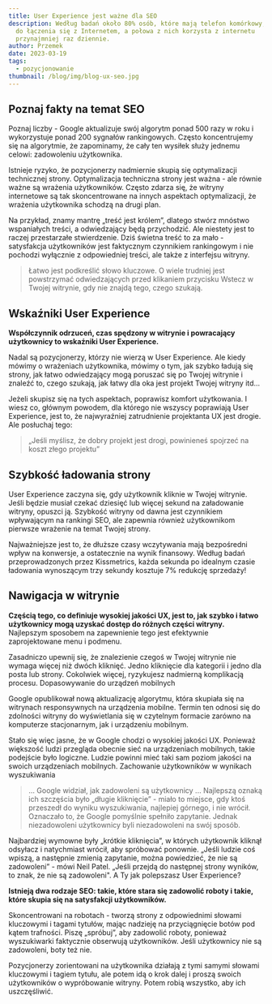 ```yaml
---
title: User Experience jest ważne dla SEO
description: Według badań około 80% osób, które mają telefon komórkowy, używa go
  do łączenia się z Internetem, a połowa z nich korzysta z internetu
  przynajmniej raz dziennie.
author: Przemek
date: 2023-03-19
tags:
  - pozycjonowanie
thumbnail: /blog/img/blog-ux-seo.jpg
---
```

## Poznaj fakty na temat SEO

Poznaj liczby - Google aktualizuje swój algorytm ponad 500 razy w roku i wykorzystuje ponad 200 sygnałów rankingowych. Często koncentrujemy się na algorytmie, że zapominamy, że cały ten wysiłek służy jednemu celowi: zadowoleniu użytkownika.

Istnieje ryzyko, że pozycjonerzy nadmiernie skupią się optymalizacji technicznej strony. Optymalizacja techniczna strony jest ważna - ale równie ważne są wrażenia użytkowników. Często zdarza się, że witryny internetowe są tak skoncentrowane na innych aspektach optymalizacji, że wrażenia użytkownika schodzą na drugi plan.

Na przykład, znamy mantrę „treść jest królem”, dlatego stwórz mnóstwo wspaniałych treści, a odwiedzający będą przychodzić. Ale niestety jest to raczej przestarzałe stwierdzenie. Dziś świetna treść to za mało - satysfakcja użytkowników jest faktycznym czynnikiem rankingowym i nie pochodzi wyłącznie z odpowiedniej treści, ale także z interfejsu witryny.

> Łatwo jest podkreślić słowo kluczowe. O wiele trudniej jest powstrzymać odwiedzających przed klikaniem przycisku Wstecz w Twojej witrynie, gdy nie znajdą tego, czego szukają.

## Wskaźniki User Experience

**Współczynnik odrzuceń, czas spędzony w witrynie i powracający użytkownicy to wskaźniki User Experience.**

Nadal są pozycjonerzy, którzy nie wierzą w User Experience. Ale kiedy mówimy o wrażeniach użytkownika, mówimy o tym, jak szybko ładują się strony, jak łatwo odwiedzający mogą poruszać się po Twojej witrynie i znaleźć to, czego szukają, jak łatwy dla oka jest projekt Twojej witryny itd...

Jeżeli skupisz się na tych aspektach, poprawisz komfort użytkowania. I wiesz co, głównym powodem, dla którego nie wszyscy poprawiają User Experience, jest to, że najwyraźniej zatrudnienie projektanta UX jest drogie. Ale posłuchaj tego:

>   „Jeśli myślisz, że dobry projekt jest drogi, powinieneś spojrzeć na koszt złego projektu”

## Szybkość ładowania strony

User Experience zaczyna się, gdy użytkownik kliknie w Twojej witrynie. Jeśli będzie musiał czekać dziesięć lub więcej sekund na załadowanie witryny, opuszci ją. Szybkość witryny od dawna jest czynnikiem wpływającym na rankingi SEO, ale zapewnia również użytkownikom pierwsze wrażenie na temat Twojej strony.

Najważniejsze jest to, że dłuższe czasy wczytywania mają bezpośredni wpływ na konwersje, a ostatecznie na wynik finansowy. Według badań przeprowadzonych przez Kissmetrics, każda sekunda po idealnym czasie ładowania wynoszącym trzy sekundy kosztuje 7% redukcję sprzedaży!

## Nawigacja w witrynie

**Częścią tego, co definiuje wysokiej jakości UX, jest to, jak szybko i łatwo użytkownicy mogą uzyskać dostęp do różnych części witryny.** Najlepszym sposobem na zapewnienie tego jest efektywnie zaprojektowane menu i podmenu.

Zasadniczo upewnij się, że znalezienie czegoś w Twojej witrynie nie wymaga więcej niż dwóch kliknięć. Jedno kliknięcie dla kategorii i jedno dla posta lub strony. Cokolwiek więcej, ryzykujesz nadmierną komplikacją procesu.
Dopasowywanie do urządzeń mobilnych

Google opublikował nową aktualizację algorytmu, która skupiała się na witrynach responsywnych na urządzenia mobilne. Termin ten odnosi się do zdolności witryny do wyświetlania się w czytelnym formacie zarówno na komputerze stacjonarnym, jak i urządzeniu mobilnym.

Stało się więc jasne, że w Google chodzi o wysokiej jakości UX. Ponieważ większość ludzi przegląda obecnie sieć na urządzeniach mobilnych, takie podejście było logiczne. Ludzie powinni mieć taki sam poziom jakości na swoich urządzeniach mobilnych.
Zachowanie użytkowników w wynikach wyszukiwania

> ... Google widział, jak zadowoleni są użytkownicy ... Najlepszą oznaką ich szczęścia było „długie kliknięcie” - miało to miejsce, gdy ktoś przeszedł do wyniku wyszukiwania, najlepiej górnego, i nie wrócił. Oznaczało to, że Google pomyślnie spełniło zapytanie. Jednak niezadowoleni użytkownicy byli niezadowoleni na swój sposób.

Najbardziej wymowne były „krótkie kliknięcia”, w których użytkownik kliknął odsyłacz i natychmiast wrócił, aby spróbować ponownie. „Jeśli ludzie coś wpiszą, a następnie zmienią zapytanie, można powiedzieć, że nie są zadowoleni” - mówi Neil Patel. „Jeśli przejdą do następnej strony wyników, to znak, że nie są zadowoleni".
A Ty jak polepszasz User Experience?

**Istnieją dwa rodzaje SEO: takie, które stara się zadowolić roboty i takie, które skupia się na satysfakcji użytkowników.**

Skoncentrowani na robotach - tworzą strony z odpowiednimi słowami kluczowymi i tagami tytułów, mając nadzieję na przyciągnięcie botów pod kątem trafności. Piszę „spróbuj”, aby zadowolić roboty, ponieważ wyszukiwarki faktycznie obserwują użytkowników. Jeśli użytkownicy nie są zadowoleni, boty też nie.

Pozycjonerzy zorientowani na użytkownika działają z tymi samymi słowami kluczowymi i tagiem tytułu, ale potem idą o krok dalej i proszą swoich użytkowników o wypróbowanie witryny. Potem robią wszystko, aby ich uszczęśliwić.